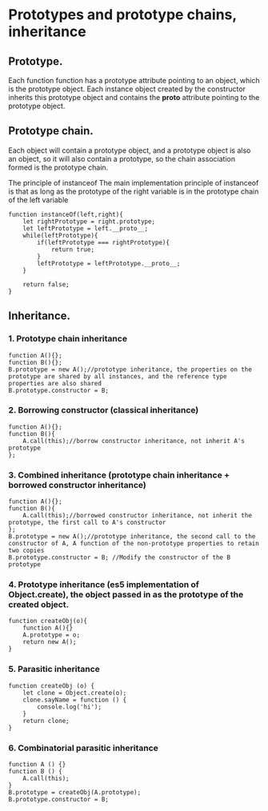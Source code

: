 <!--
 * @Date: 2021-12-27 14:41:11
 * @LastEditors: lzj
 * @LastEditTime: 2022-01-22 09:37:51
 * @FilePath: \qianduan.shop\front\data\blogs\9.md
-->
# Prototypes and prototype chains, inheritance

## Prototype.

Each function function has a prototype attribute pointing to an object, which is the prototype object. Each instance object created by the constructor inherits this prototype object and contains the __proto__ attribute pointing to the prototype object.

## Prototype chain.

Each object will contain a prototype object, and a prototype object is also an object, so it will also contain a prototype, so the chain association formed is the prototype chain.

The principle of instanceof
The main implementation principle of instanceof is that as long as the prototype of the right variable is in the prototype chain of the left variable

```
function instanceOf(left,right){
    let rightPrototype = right.prototype;
    let leftPrototype = left.__proto__;
    while(leftPrototype){
        if(leftPrototype === rightPrototype){
            return true;        
        }
        leftPrototype = leftPrototype.__proto__;
    }
    
    return false;
}
```

## Inheritance.
### 1. Prototype chain inheritance

```
function A(){};
function B(){};
B.prototype = new A();//prototype inheritance, the properties on the prototype are shared by all instances, and the reference type properties are also shared
B.prototype.constructor = B;
```


### 2. Borrowing constructor (classical inheritance)

```
function A(){};
function B(){
    A.call(this);//borrow constructor inheritance, not inherit A's prototype
};
```

### 3. Combined inheritance (prototype chain inheritance + borrowed constructor inheritance)

```
function A(){};
function B(){
    A.call(this);//borrowed constructor inheritance, not inherit the prototype, the first call to A's constructor
};
B.prototype = new A();//prototype inheritance, the second call to the constructor of A, A function of the non-prototype properties to retain two copies
B.prototype.constructor = B; //Modify the constructor of the B prototype
```

### 4. Prototype inheritance (es5 implementation of Object.create), the object passed in as the prototype of the created object.

```
function createObj(o){
    function A(){}
    A.prototype = o;
    return new A();
}
```

### 5. Parasitic inheritance

```
function createObj (o) {
    let clone = Object.create(o);
    clone.sayName = function () {
        console.log('hi');
    }
    return clone;
}
```

### 6. Combinatorial parasitic inheritance

```
function A () {}
function B () {
    A.call(this);
}
B.prototype = createObj(A.prototype);
B.prototype.constructor = B;

```

